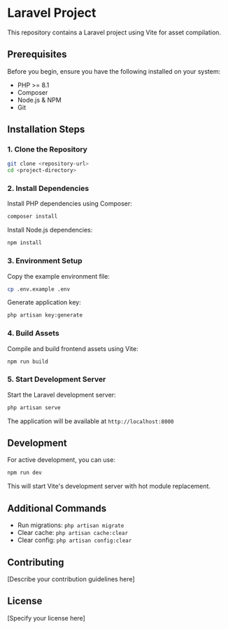 # Laravel Project

This repository contains a Laravel project using Vite for asset compilation.

## Prerequisites

Before you begin, ensure you have the following installed on your system:
- PHP >= 8.1
- Composer
- Node.js & NPM
- Git

## Installation Steps

### 1. Clone the Repository

```bash
git clone <repository-url>
cd <project-directory>
```

### 2. Install Dependencies

Install PHP dependencies using Composer:
```bash
composer install
```

Install Node.js dependencies:
```bash
npm install
```

### 3. Environment Setup

Copy the example environment file:
```bash
cp .env.example .env
```

Generate application key:
```bash
php artisan key:generate
```

### 4. Build Assets

Compile and build frontend assets using Vite:
```bash
npm run build
```

### 5. Start Development Server

Start the Laravel development server:
```bash
php artisan serve
```

The application will be available at `http://localhost:8000`

## Development

For active development, you can use:
```bash
npm run dev
```

This will start Vite's development server with hot module replacement.

## Additional Commands

- Run migrations: `php artisan migrate`
- Clear cache: `php artisan cache:clear`
- Clear config: `php artisan config:clear`

## Contributing

[Describe your contribution guidelines here]

## License

[Specify your license here]